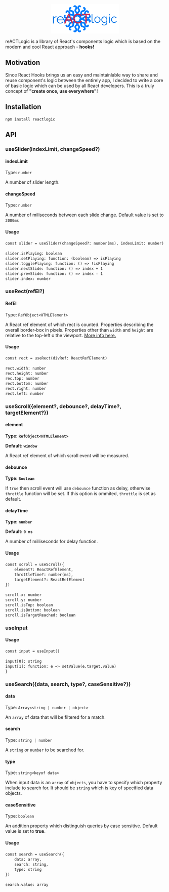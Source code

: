 <div style="text-align: center;">
	<img src="./media/reACTlogic_logo.png" />
</div>

reACTLogic is a library of React's components logic which is based on the modern and cool React approach - **hooks!**

## Motivation

Since React Hooks brings us an easy and maintainlable way to share and reuse component's logic between the entirely app, I decided to write a core of basic logic which can be used by all React developers. This is a truly concept of **"create once, use everywhere"**!

## Installation

```
npm install reactlogic
```

## API

### **useSlider(indexLimit, changeSpeed?)**

#### indexLimit

Type: `number`

A number of slider length.

#### changeSpeed

Type: `number`

A number of miliseconds between each slide change. Default value is set to `2000ms`

#### **Usage**
```
const slider = useSlider(changeSpeed?: number(ms), indexLimit: number)

slider.isPlaying: boolean
slider.setPlaying: function: (boolean) => isPlaying
slider.togglePlaying: function: () => !isPlaying
slider.nextSlide: function: () => index + 1
slider.prevSlide: function: () => index - 1
slider.index: number
```

### **useRect(refEl?)**

#### RefEl

Type: `RefObject<HTMLElement>`

A React ref element of which rect is counted. Properties describing the overall border-box in pixels. Properties other than `width` and `height` are relative to the top-left o the viewport. [More info here.](https://developer.mozilla.org/en-US/docs/Web/API/Element/getBoundingClientRect)

#### **Usage**

```
const rect = useRect(divRef: ReactRefElement)

rect.width: number
rect.height: number
rec.top: number
rect.bottom: number
rect.right: number
rect.left: number
```

### useScroll({element?, debounce?, delayTime?, targetElement?})

#### element

**Type: `RefObject<HTMLElement>`**

**Default: `window`**

A React ref element of which scroll event will be measured.

#### debounce

**Type: `Boolean`**

If `true` then scroll event will use `debounce` function as delay, otherwise `throttle` function will be set. If this option is ommited, `throttle` is set as default.

#### delayTime

**Type: `number`**

**Default: `0 ms`**

A number of milliseconds for delay function.

#### **Usage**

```
const scroll = useScroll({
	element?: ReactRefElement, 
	throttleTime?: number(ms),
	targetElement?: ReactRefElement
})

scroll.x: number
scroll.y: number
scroll.isTop: boolean
scroll.isBottom: boolean
scroll.isTargetReached: boolean
```

### **useInput**

#### **Usage**
```
const input = useInput()

input[0]: string
input[1]: function: e => setValue(e.target.value)
}
```

### **useSearch({data, search, type?, caseSensitive?})**

#### data

Type: `Array<string | number | object>`

An `array` of data that will be filtered for a match.

#### search

Type: `string | number`

A `string` or `number` to be searched for.

#### type

Type: `string<keyof data>`

When input data is an `array` of `objects`, you have to specify which property include to search for. It should be `string` which is key of specified data objects.

#### caseSensitive

Type: `boolean`

An addition property which distinguish queries by case sensitive. Default value is set to **true**.

#### **Usage**

```
const search = useSearch({
	data: array, 
	search: string,
	type: string
})

search.value: array
```